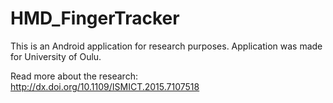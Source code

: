 HMD_FingerTracker
================

This is an Android application for research purposes. Application was made for University of Oulu.

Read more about the research: http://dx.doi.org/10.1109/ISMICT.2015.7107518
